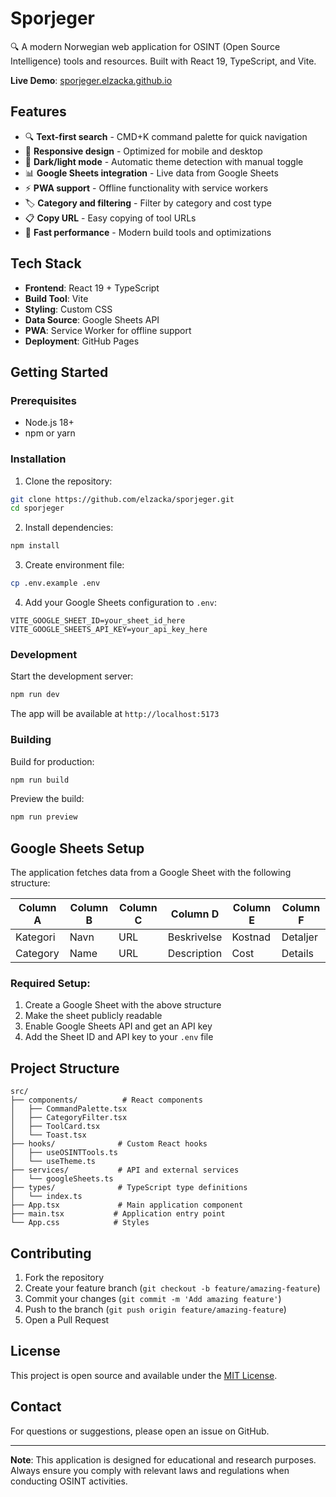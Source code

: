# Sporjeger

🔍 A modern Norwegian web application for OSINT (Open Source Intelligence) tools and resources. Built with React 19, TypeScript, and Vite.

**Live Demo**: [sporjeger.elzacka.github.io](https://elzacka.github.io/sporjeger/)

## Features

- 🔍 **Text-first search** - CMD+K command palette for quick navigation
- 📱 **Responsive design** - Optimized for mobile and desktop
- 🌙 **Dark/light mode** - Automatic theme detection with manual toggle
- 📊 **Google Sheets integration** - Live data from Google Sheets
- ⚡ **PWA support** - Offline functionality with service workers
- 🏷️ **Category and filtering** - Filter by category and cost type
- 📋 **Copy URL** - Easy copying of tool URLs
- 🚀 **Fast performance** - Modern build tools and optimizations

## Tech Stack

- **Frontend**: React 19 + TypeScript
- **Build Tool**: Vite
- **Styling**: Custom CSS
- **Data Source**: Google Sheets API
- **PWA**: Service Worker for offline support
- **Deployment**: GitHub Pages

## Getting Started

### Prerequisites

- Node.js 18+
- npm or yarn

### Installation

1. Clone the repository:
```bash
git clone https://github.com/elzacka/sporjeger.git
cd sporjeger
```

2. Install dependencies:
```bash
npm install
```

3. Create environment file:
```bash
cp .env.example .env
```

4. Add your Google Sheets configuration to `.env`:
```env
VITE_GOOGLE_SHEET_ID=your_sheet_id_here
VITE_GOOGLE_SHEETS_API_KEY=your_api_key_here
```

### Development

Start the development server:
```bash
npm run dev
```

The app will be available at `http://localhost:5173`

### Building

Build for production:
```bash
npm run build
```

Preview the build:
```bash
npm run preview
```

## Google Sheets Setup

The application fetches data from a Google Sheet with the following structure:

| Column A | Column B | Column C | Column D | Column E | Column F |
|----------|----------|----------|----------|----------|----------|
| Kategori | Navn     | URL      | Beskrivelse | Kostnad | Detaljer |
| Category | Name     | URL      | Description | Cost    | Details  |

### Required Setup:

1. Create a Google Sheet with the above structure
2. Make the sheet publicly readable
3. Enable Google Sheets API and get an API key
4. Add the Sheet ID and API key to your `.env` file

## Project Structure

```
src/
├── components/          # React components
│   ├── CommandPalette.tsx
│   ├── CategoryFilter.tsx
│   ├── ToolCard.tsx
│   └── Toast.tsx
├── hooks/              # Custom React hooks
│   ├── useOSINTTools.ts
│   └── useTheme.ts
├── services/           # API and external services
│   └── googleSheets.ts
├── types/              # TypeScript type definitions
│   └── index.ts
├── App.tsx             # Main application component
├── main.tsx           # Application entry point
└── App.css            # Styles
```

## Contributing

1. Fork the repository
2. Create your feature branch (`git checkout -b feature/amazing-feature`)
3. Commit your changes (`git commit -m 'Add amazing feature'`)
4. Push to the branch (`git push origin feature/amazing-feature`)
5. Open a Pull Request

## License

This project is open source and available under the [MIT License](LICENSE).

## Contact

For questions or suggestions, please open an issue on GitHub.

---

**Note**: This application is designed for educational and research purposes. Always ensure you comply with relevant laws and regulations when conducting OSINT activities.